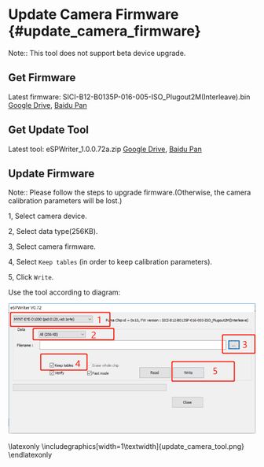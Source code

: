 # Update Camera Firmware {#update_camera_firmware}

Note:: This tool does not support beta device upgrade.

## Get Firmware

Latest firmware: SICI-B12-B0135P-016-005-ISO_Plugout2M(Interleave).bin [Google Drive](https://drive.google.com/open?id=1JFqGW8Mz03sceevy64lbVDZd7hBvO7JX), [Baidu Pan](https://pan.baidu.com/s/1kq5mSccVzly-XH4hHrHOTA)

## Get Update Tool

Latest tool: eSPWriter_1.0.0.72a.zip [Google Drive](https://drive.google.com/file/d/1egVQQ3kJRIAGHfb6jt3W5WlCnULRXzJx/view), [Baidu Pan](https://pan.baidu.com/s/1II9OAvtWzNEQPxg10Mf2Hw)

## Update Firmware

Note:: Please follow the steps to upgrade firmware.(Otherwise, the camera calibration parameters will be lost.)

 1, Select camera device.

 2, Select data type(256KB).

 3, Select camera firmware.

 4, Select `Keep tables` (in order to keep calibration parameters).

 5, Click `Write`.

Use the tool according to diagram:

![update tool](update_camera_tool.png)

\latexonly
\includegraphics[width=1\textwidth]{update_camera_tool.png}
\endlatexonly
